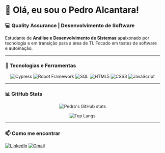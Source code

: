 # 👋 Olá, eu sou o Pedro Alcantara!

### 💻 Quality Assurance | Desenvolvimento de Software
Estudante de **Análise e Desenvolvimento de Sistemas** apaixonado por tecnologia e em transição para a área de TI. Focado em testes de software e automação.

---

### 🔧 Tecnologias e Ferramentas
<div align="center">
  
![Cypress](https://img.shields.io/badge/Cypress-17202C?style=for-the-badge&logo=cypress&logoColor=white)
![Robot Framework](https://img.shields.io/badge/Robot_Framework-000000?style=for-the-badge&logo=robotframework&logoColor=white)
![SQL](https://img.shields.io/badge/SQL-4479A1?style=for-the-badge&logo=mysql&logoColor=white)
![HTML5](https://img.shields.io/badge/HTML5-E34F26?style=for-the-badge&logo=html5&logoColor=white)
![CSS3](https://img.shields.io/badge/CSS3-1572B6?style=for-the-badge&logo=css3&logoColor=white)
![JavaScript](https://img.shields.io/badge/JavaScript-F7DF1E?style=for-the-badge&logo=javascript&logoColor=black)

</div>

---

### 📊 GitHub Stats
<div align="center">
  
![Pedro's GitHub stats](https://github-readme-stats.vercel.app/api?username=PedroAlcantara75&show_icons=true&theme=tokyonight)
  
![Top Langs](https://github-readme-stats.vercel.app/api/top-langs/?username=PedroAlcantara75&layout=compact&theme=tokyonight)

</div>

---

### 📫 Como me encontrar
[![LinkedIn](https://img.shields.io/badge/LinkedIn-blue?style=for-the-badge&logo=linkedin)](https://www.linkedin.com/in/pedro-alcantara-jj)
[![Gmail](https://img.shields.io/badge/Email-D14836?style=for-the-badge&logo=gmail&logoColor=white)](mailto:pedroj.75@outlook.com)
